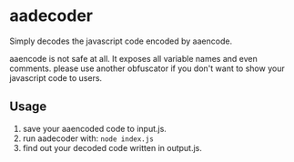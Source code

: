 # aadecoder
Simply decodes the javascript code encoded by aaencode.

aaencode is not safe at all. It exposes all variable names and even comments. please use another obfuscator if you don't want to show your javascript code to users.

## Usage
1. save your aaencoded code to input.js.
2. run aadecoder with:
```node index.js```
3. find out your decoded code written in output.js.